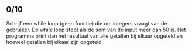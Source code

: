 ## 0/10
Schrijf een while loop (geen functie) die om integers vraagt van de gebruiker. De while loop stopt als de som van de input meer dan 50 is. Het programma print dan het resultaat van alle getallen bij elkaar opgeteld en hoeveel getallen bij elkaar zijn opgeteld.